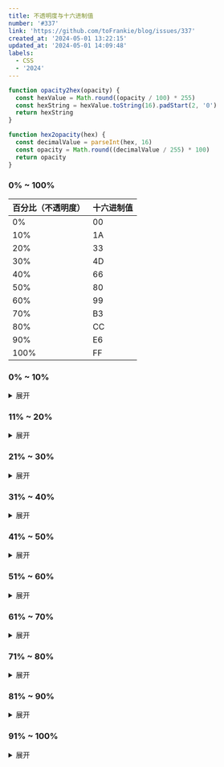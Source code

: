 ```yaml
---
title: 不透明度与十六进制值
number: '#337'
link: 'https://github.com/toFrankie/blog/issues/337'
created_at: '2024-05-01 13:22:15'
updated_at: '2024-05-01 14:09:48'
labels:
  - CSS
  - '2024'
---
```

```js
function opacity2hex(opacity) {
  const hexValue = Math.round((opacity / 100) * 255)
  const hexString = hexValue.toString(16).padStart(2, '0')
  return hexString
}

function hex2opacity(hex) {
  const decimalValue = parseInt(hex, 16)
  const opacity = Math.round((decimalValue / 255) * 100)
  return opacity
}
```

### 0% ~ 100%

| 百分比（不透明度） | 十六进制值 |
|--------------|------------|
| 0%           | 00        |
| 10%          | 1A        |
| 20%          | 33        |
| 30%          | 4D        |
| 40%          | 66        |
| 50%          | 80        |
| 60%          | 99        |
| 70%          | B3        |
| 80%          | CC        |
| 90%          | E6        |
| 100%         | FF        |

### 0% ~ 10%

<details>
<summary>展开</summary>

| 百分比（不透明度） | 十六进制值 |
|--------------|------------|
| 0%           | 00         |
| 1%           | 03         |
| 2%           | 05         |
| 3%           | 08         |
| 4%           | 0A         |
| 5%           | 0D         |
| 6%           | 0F         |
| 7%           | 12         |
| 8%           | 14         |
| 9%           | 17         |
| 10%          | 1A         |
    
</details>

### 11% ~ 20%

<details>
<summary>展开</summary>

| 百分比（不透明度） | 十六进制值 |
|--------------|------------|
| 11%          | 1C         |
| 12%          | 1F         |
| 13%          | 21         |
| 14%          | 24         |
| 15%          | 26         |
| 16%          | 29         |
| 17%          | 2B         |
| 18%          | 2E         |
| 19%          | 30         |
| 20%          | 33         |
    
</details>

### 21% ~ 30%

<details>
<summary>展开</summary>

| 百分比（不透明度） | 十六进制值 |
|--------------|------------|
| 21%          | 36         |
| 22%          | 38         |
| 23%          | 3B         |
| 24%          | 3D         |
| 25%          | 40         |
| 26%          | 42         |
| 27%          | 45         |
| 28%          | 47         |
| 29%          | 4A         |
| 30%          | 4D         |
    
</details>

### 31% ~ 40%

<details>
<summary>展开</summary>

| 百分比（不透明度） | 十六进制值 |
|--------------|------------|
| 31%          | 4F         |
| 32%          | 52         |
| 33%          | 54         |
| 34%          | 57         |
| 35%          | 59         |
| 36%          | 5C         |
| 37%          | 5E         |
| 38%          | 61         |
| 39%          | 63         |
| 40%          | 66         |
    
</details>

### 41% ~ 50%

<details>
<summary>展开</summary>

| 百分比（不透明度） | 十六进制值 |
|--------------|------------|
| 41%          | 69         |
| 42%          | 6B         |
| 43%          | 6E         |
| 44%          | 70         |
| 45%          | 73         |
| 46%          | 75         |
| 47%          | 78         |
| 48%          | 7A         |
| 49%          | 7D         |
| 50%          | 80         |
    
</details>

### 51% ~ 60%

<details>
<summary>展开</summary>

| 百分比（不透明度） | 十六进制值 |
|--------------|------------|
| 51%          | 82         |
| 52%          | 85         |
| 53%          | 87         |
| 54%          | 8A         |
| 55%          | 8C         |
| 56%          | 8F         |
| 57%          | 91         |
| 58%          | 94         |
| 59%          | 96         |
| 60%          | 99         |
    
</details>

### 61% ~ 70%

<details>
<summary>展开</summary>

| 百分比（不透明度） | 十六进制值 |
|--------------|------------|
| 61%          | 9C         |
| 62%          | 9E         |
| 63%          | A1         |
| 64%          | A3         |
| 65%          | A6         |
| 66%          | A8         |
| 67%          | AB         |
| 68%          | AD         |
| 69%          | B0         |
| 70%          | B3         |
    
</details>

### 71% ~ 80%

<details>
<summary>展开</summary>

| 百分比（不透明度） | 十六进制值 |
|--------------|------------|
| 71%          | B5         |
| 72%          | B8         |
| 73%          | BA         |
| 74%          | BD         |
| 75%          | BF         |
| 76%          | C2         |
| 77%          | C4         |
| 78%          | C7         |
| 79%          | C9         |
| 80%          | CC         |
    
</details>

### 81% ~ 90%

<details>
<summary>展开</summary>

| 百分比（不透明度） | 十六进制值 |
|--------------|------------|
| 81%          | CF         |
| 82%          | D1         |
| 83%          | D4         |
| 84%          | D6         |
| 85%          | D9         |
| 86%          | DB         |
| 87%          | DE         |
| 88%          | E0         |
| 89%          | E3         |
| 90%          | E6         |
    
</details>

### 91% ~ 100%

<details>
<summary>展开</summary>

| 百分比（不透明度） | 十六进制值 |
|--------------|------------|
| 91%          | E8         |
| 92%          | EB         |
| 93%          | ED         |
| 94%          | F0         |
| 95%          | F2         |
| 96%          | F5         |
| 97%          | F7         |
| 98%          | FA         |
| 99%          | FC         |
| 100%         | FF         |
    
</details>
